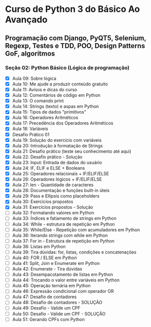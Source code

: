 # Curso de Python 3 do Básico Ao Avançado
## Programação com Django, PyQT5, Selenium, Regexp, Testes e TDD, POO, Design Patterns GoF, algoritmos
### Seção 02: Python Básico (Lógica de programação)

- [X] Aula 09: Sobre lógica
- [X] Aula 10: Me ajude a produzir conteúdo gratuito
- [X] Aula 11: Avisos e dicas do curso
- [X] Aula 12: Comentários de código em Python
- [X] Aula 13: O comando print
- [X] Aula 14: Strings (texto) e aspas em Python
- [X] Aula 15: Tipos de dados "primitivos"
- [X] Aula 16: Operadores Aritméticos
- [X] Aula 17: Precedência dos Operadores Aritméticos
- [X] Aula 18: Variáveis
- [X] Desafio Prático 01
- [X] Aula 19: Solução do exercício com variáveis
- [X] Aula 20: Introdução à formatação de Strings
- [X] Aula 21: Desafio prático (teste seu conhecimento até aqui)
- [X] Aula 22: Desafio prático - Solução
- [X] Aula 23: Input: Entrada de dados do usuário
- [X] Aula 24: IF, ELIF e ELSE + Booleans
- [X] Aula 25: Operadores relacionais + IF/ELIF/ELSE
- [X] Aula 26: Operadores lógicos + IF/ELIF/ELSE
- [X] Aula 27: len - Quantidade de caracteres
- [X] Aula 28: Documentação e funções built-in úteis
- [X] Aula 29: Pass e Ellipsis como placeholders
- [X] Aula 30: Exercícios propostos
- [X] Aula 31: Exercícios propostos - Solução
- [ ] Aula 32: Formatando valores em Python
- [ ] Aula 33: Índices e fatiamento de strings em Python
- [ ] Aula 34: While - estrutura de repetição em Python
- [ ] Aula 35: While/Else - Repetição com acumuladores em Python
- [ ] Aula 36: Iterando strings com while em Python
- [ ] Aula 37: For in - Estrutura de repetição em Python
- [ ] Aula 38: Listas em Python
- [ ] Aula 39: Tira dúvidas: for, listas, condições e concatenações
- [ ] Aula 40: FOR / ELSE em Python
- [ ] Aula 41: Split, Join e Enumerate em Python
- [ ] Aula 42: Enumerate - Tira dúvidas
- [ ] Aula 43: Desempacotamento de listas em Python
- [ ] Aula 44: Trocando o valor entre variáveis em Python
- [ ] Aula 45: Operação ternária em Python
- [ ] Aula 46: Expressão condicional com operador OR
- [ ] Aula 47: Desafio de contadores
- [ ] Aula 48: Desafio de contadores - SOLUÇÃO
- [ ] Aula 49: Desafio - Valide um CPF
- [ ] Aula 50: Desafio - Valide um CPF - SOLUÇÃO
- [ ] Aula 51: Gerando CPFs com Python
